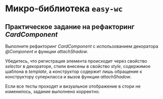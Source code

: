 # Микро-библиотека `easy-wc`

## Практическое задание на рефакторинг *CardComponent*

Выполните рефакторинг *CardComponent* с использованием декоратора *@Component* и функции *attachShadow*.

Убедитесь, что регистрация элемента происходит через свойство *selector* в декораторе, стили внесены в свойство *style*, содержимое шаблона в *template*, а конструктор содержит лишь обращение к конструктору суперкласса и вызов функции *attachShadow*.

Если все тесты проходят и визуальное отображение в стори не изменилось, задание выполнено корректно.
